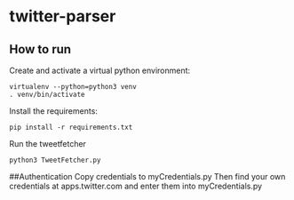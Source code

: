 # twitter-parser

## How to run
Create and activate a virtual python environment:
```
virtualenv --python=python3 venv
. venv/bin/activate
```
Install the requirements:
```
pip install -r requirements.txt
```

Run the tweetfetcher
```
python3 TweetFetcher.py
```

##Authentication
Copy credentials to myCredentials.py
Then find your own credentials at apps.twitter.com and enter them into myCredentials.py
